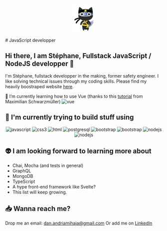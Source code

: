 <p align="center">
  <img align="center" src="https://github.com/Dananando/Dananando/blob/main/img/cover.png" width="15%" height="15%">
</p>
# JavaScript developper

## Hi there, I am Stéphane, Fullstack JavaScript / NodeJS developper 👋

I'm Stéphane, fullstack developper in the making, former safety engineer.
I like solving technical issues through my coding skills.
Please find my heavily boostraped website [here](https://dananando.github.io/startbootstrap-freelancer/).

🌱 I’m currently learning how to use Vue (thanks to this [tutorial](https://www.udemy.com/course/vuejs-2-the-complete-guide/) from Maximilian Schwarzmüller) <img src="https://img.shields.io/badge/Vue.js-35495E?style=for-the-badge&logo=vue.js&logoColor=4FC08D" alt="vue" title="vue"/>


## :mage: I'm currently trying to build stuff using

<p align="center">
  <img src="https://img.shields.io/badge/JavaScript-F7DF1E?style=for-the-badge&logo=javascript&logoColor=black" alt="javascript" title="JavaScript"/>

  <img src="https://img.shields.io/badge/CSS3-1572B6?style=for-the-badge&logo=css3&logoColor=white" alt="css3" title="css"/>
  <img src="https://img.shields.io/badge/HTML5-E34F26?style=for-the-badge&logo=html5&logoColor=white" alt="html" title="html"/>

  <img src="https://img.shields.io/badge/PostgreSQL-316192?style=for-the-badge&logo=postgresql&logoColor=white" alt="postgresql" title="postgresql"/>

  <img src="https://img.shields.io/badge/Bootstrap-563D7C?style=for-the-badge&logo=bootstrap&logoColor=white" alt="bootstrap" title="bootstrap"/>
  <img src="https://img.shields.io/badge/Insomnia-5849be?style=for-the-badge&logo=Insomnia&logoColor=white" alt="bootstrap" title="bootstrap"/>

  <img src="https://img.shields.io/badge/Node.js-339933?style=for-the-badge&logo=nodedotjs&logoColor=white" alt="nodejs" title = "nodejs"/>
  <img src="https://img.shields.io/badge/Express.js-000000?style=for-the-badge&logo=express&logoColor=white" alt="nodejs" title = "nodejs"/>
</p>
  
## :alien: I am looking forward to learning more about
- Chai, Mocha (and tests in general)
- GraphQL
- MongoDB
- TypeScript
- A hype front-end framework like Svelte?
- This list will keep growing.

## :inbox_tray: Wanna reach me?
Drop me an email: dan.andriamihaja@gmail.com
Or add me on [LinkedIn](https://www.linkedin.com/in/sandriamihaja/)



<!--
**Dananando/Dananando** is a ✨ _special_ ✨ repository because its `README.md` (this file) appears on your GitHub profile.

Here are some ideas to get you started:

- 🔭 I’m currently working on ...
- 🌱 I’m currently learning ...
- 👯 I’m looking to collaborate on ...
- 🤔 I’m looking for help with ...
- 💬 Ask me about ...
- 📫 How to reach me: ...
- 😄 Pronouns: ...
- ⚡ Fun fact: ...
-->
